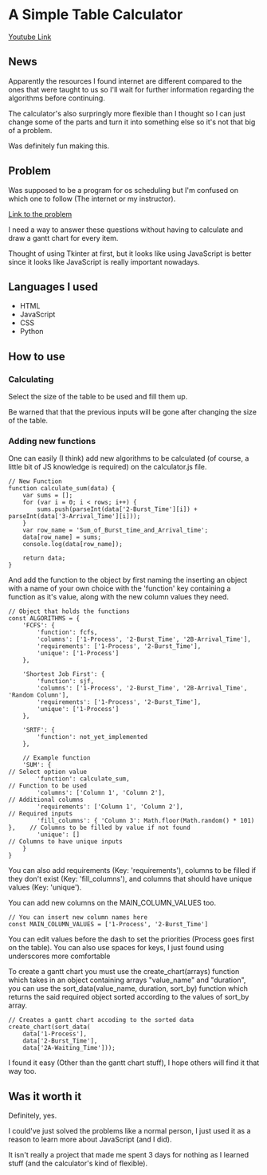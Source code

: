 # A Simple Table Calculator

<a href="https://www.youtube.com/watch?v=uL7IWo1HiI8">Youtube Link</a>

## News

Apparently the resources I found internet are different compared to the ones that were taught to us so I'll wait for further information regarding the algorithms before continuing.

The calculator's also surpringly more flexible than I thought so I can just change some of the parts and turn it into something else so it's not that big of a problem.

Was definitely fun making this.

## Problem

Was supposed to be a program for os scheduling but I'm confused on which one to follow (The internet or my instructor).

[Link to the problem](https://docs.google.com/document/d/1ThsHtAts3uM2JMuSe31IZnwZHvrgffvD3XSHSXfvXGI/edit?usp=sharing/)

I need a way to answer these questions without having to calculate and draw a gantt chart for every item.

Thought of using Tkinter at first, but it looks like using JavaScript is better since it looks like JavaScript is really important nowadays.

## Languages I used
  
- HTML
- JavaScript
- CSS
- Python

## How to use

### Calculating

Select the size of the table to be used and fill them up.

Be warned that that the previous inputs will be gone after changing the size of the table.

### Adding new functions

One can easily (I think) add new algorithms to be calculated (of course, a little bit of JS knowledge is required) on the calculator.js file.

    // New Function
    function calculate_sum(data) {
        var sums = [];
        for (var i = 0; i < rows; i++) {
            sums.push(parseInt(data['2-Burst_Time'][i]) + parseInt(data['3-Arrival_Time'][i]));
        }
        var row_name = 'Sum_of_Burst_time_and_Arrival_time';
        data[row_name] = sums;
        console.log(data[row_name]);

        return data;
    }

And add the function to the object by first naming the inserting an object with a name of your own choice with the 'function' key containing a function as it's value, along with the new column values they need.

    // Object that holds the functions
    const ALGORITHMS = {
        'FCFS': {
            'function': fcfs,
            'columns': ['1-Process', '2-Burst_Time', '2B-Arrival_Time'],
            'requirements': ['1-Process', '2-Burst_Time'],
            'unique': ['1-Process']
        },

        'Shortest Job First': {
            'function': sjf,
            'columns': ['1-Process', '2-Burst_Time', '2B-Arrival_Time', 'Random Column'],
            'requirements': ['1-Process', '2-Burst_Time'],
            'unique': ['1-Process']
        },

        'SRTF': {
            'function': not_yet_implemented
        },

        // Example function
        'SUM': {                                                                // Select option value
            'function': calculate_sum,                                          // Function to be used
            'columns': ['Column 1', 'Column 2'],                                // Additional columns
            'requirements': ['Column 1', 'Column 2'],                           // Required inputs
            'fill_columns': { 'Column 3': Math.floor(Math.random() * 101) },    // Columns to be filled by value if not found
            'unique': []                                                        // Columns to have unique inputs
        }
    }

You can also add requirements (Key: 'requirements'), columns to be filled if they don't exist (Key: 'fill_columns'), and columns that should have unique values (Key: 'unique').

You can add new columns on the MAIN_COLUMN_VALUES too.

    // You can insert new column names here
    const MAIN_COLUMN_VALUES = ['1-Process', '2-Burst_Time']

You can edit values before the dash to set the priorities (Process goes first on the table). You can also use spaces for keys, I just found using underscores more comfortable

To create a gantt chart you must use the create_chart(arrays) function which takes in an object containing arrays "value_name" and "duration", you can use the sort_data(value_name, duration, sort_by) function which returns the said required object sorted according to the values of sort_by array.

    // Creates a gantt chart accoding to the sorted data
    create_chart(sort_data(
        data['1-Process'],
        data['2-Burst_Time'],
        data['2A-Waiting_Time']));

I found it easy (Other than the gantt chart stuff), I hope others will find it that way too.

## Was it worth it

Definitely, yes.

I could've just solved the problems like a normal person, I just used it as a reason to learn more about JavaScript (and I did).

It isn't really a project that made me spent 3 days for nothing as I learned stuff (and the calculator's kind of flexible).
